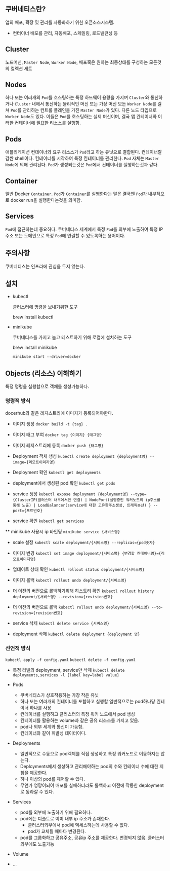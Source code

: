 ## 쿠버네티스란?

앱의 배포, 확장 및 관리를 자동화하기 위한 오픈소스시스템.

- 컨터이너 배포를 관리, 자동배포, 스케일링, 로드밸런싱 등

## Cluster

노드머신, `Master Node`, `Worker Node`, 배포혹은 원하는 최종상태를 구성하는 모든것의 컬렉션 세트

## Nodes

하나 또는 여러개의 `Pod`를 호스팅하는 특정 하드웨어 용량을 가지며 `Cluster`와 통신하거나 `Cluster` 내에서 통신하는 물리적인 머신 또는 가상 머신
모든 `Worker Node`를 걸쳐 `Pod`를 관리하는 컨트롤 플레인을 가진 `Master Node`가 있다. 다른 노드 타입으로 `Worker Node`도 있다. 이들은 `Pod`를 호스팅하는
실제 머신이며, 결국 앱 컨테이너와 이러한 컨테이너에 필요한 리소스를 실행함.

## Pods

애플리케이션 컨테이너와 요구 리소스가 `Pod`라고 하는 유닛으로 결합된다. 컨테이너랄 감싼 shell이다. 컨테이너를 시작하여 특정 컨테이너를 관리한다.
`Pod` 자체는 `Master Node`에 의해 관리된다. `Pod`가 생성되는것은 `Pod`에서 컨테이너를 실행하는것과 같다.

## Container

일반 Docker `Container`. `Pod`가 `Container`를 실행한다는 말은 결국엔 `Pod`가 내부적으로 docker run을 실행한다는것을 의미함.

## Services

`Pod`에 접근하는데 중요하다. 쿠버네티스 세계에서 특정 `Pod`를 외부에 노출하여 특정 IP주소 또는 도메인으로 특정 `Pod`에 연결할 수 있도록하는 용어이다.

## 주의사항

쿠버네티스는 인프라에 관심을 두지 않는다.

## 설치

- kubectl

  클러스터에 명령을 보내기위한 도구

  brew install kubectl

- minikube

  쿠버네티스를 가지고 놀고 테스트하기 위해 로컬에 설치하는 도구

  brew install minikube

  `minikube start --driver=docker`

## Objects (리소스) 이해하기

특정 명령을 실행함으로 객체를 생성가능하다.

### 명령적 방식

docerhub와 같은 레지스트리에 이미지가 등록되어야한다.

- 이미지 생성
  `docker build -t {tag} .`

- 이미지 태그 부여
  `docker tag {이미지} {태그명}`

- 이미지 레지스트리에 등록
  `docker push {태그명}`

- Deployment 객체 생성
  `kubectl create deployment {deployment명} --image={리모트이미지명}`

- Deployment 확인
  `kubectl get deployments`

- deployment에서 생성된 pod 확인
  `kubectl get pods`

- service 생성
  `kubectl expose deployment {deployment명} --type={ClusterIP(클러스터 내부에서만 연결) | NodePort(실행중인 워커노드의 ip주소를 통해 노출) | LoadBalancer(service에 대한 고유한주소생성, 트래픽분산) } --port={포트번호}`

- service 확인
  `kubectl get services`

\*\* minikube 사용시 ip 바인딩
`minikube service {서비스명}`

- scale 설정
  `kubectl scale deployment/{서비스명} --replicas={pod숫자}`

- 이미지 변경
  `kubectl set image deployment/{서비스명} {변경할 컨테이너명}={리모트이미지명}`

- 업데이트 상태 확인
  `kubectl rollout status deployment/{서비스명}`

- 이미지 롤백
  `kubectl rollout undo deployment/{서비스명}`

- 더 이전의 버전으로 롤백하기위해 히스토리 확인
  `kubectl rollout history deployment/{서비스명} --revision={revision번호}`

- 더 이전의 버전으로 롤백
  `kubectl rollout undo deployment/{서비스명} --to-revision={revision번호}`

- service 삭제
  `kubectl delete service {서비스명}`

- deployment 삭제
  `kubectl delete deployment {deployment 명}`

### 선언적 방식

`kubectl apply -f config.yaml`
`kubectl delete -f config.yaml`

- 특정 라벨의 deployment, service만 삭제
  `kubectl delete deployments,services -l {label key=label value}`

- Pods
  - 쿠버네티스가 상호작용하는 가장 작은 유닛
  - 하나 또는 여러개의 컨테이너를 포함하고 실행함 일반적으로는 pod하나당 컨테이너 하나를 사용
  - 컨테이너를 실행하고 클러스터의 특정 워커 노드에서 pod 생성
  - 컨테이너를 활용하는 volume과 같은 공유 리소스를 가지고 있음.
  - pod나 외부 세계와 통신이 가능함.
  - 컨테이너와 같이 휘발성 데이터이다.
- Deployments
  - 일반적으로 수동으로 pod객체를 직접 생성하고 특정 워커노드로 이동하지는 않는다.
  - Deployments에서 생성하고 관리해야하는 pod의 수와 컨테이너 수에 대한 지침을 제공한다.
  - 하나 이상의 pod를 제어할 수 있다.
  - 무언가 엉망이되어 배포를 실패하더라도 롤백하고 이전에 작동한 deployment로 동라갈 수 있다.
- Services
  - pod를 외부에 노출하기 위해 필요하다.
  - pod에는 디폴트로 이미 내부 ip 주소가 존재한다.
    - 클러스터외부에서 pod에 엑세스하는데 사용할 수 없다.
    - pod가 교체될 때마다 변경된다.
  - pod를 그룹화하고 공유주소, 공유ip 주소를 제공한다. 변경되지 않음. 클러스터 외부에도 노출가능
- Volume
- ...
